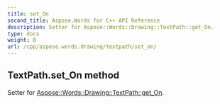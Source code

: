 ```yaml
---
title: set_On
second_title: Aspose.Words for C++ API Reference
description: Setter for Aspose::Words::Drawing::TextPath::get_On. 
type: docs
weight: 0
url: /cpp/aspose.words.drawing/textpath/set_on/
---
```

## TextPath.set_On method


Setter for [Aspose::Words::Drawing::TextPath::get_On](./get_on/).

